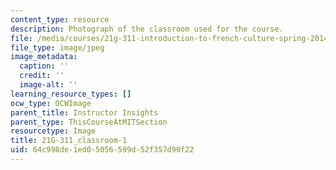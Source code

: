 ```yaml
---
content_type: resource
description: Photograph of the classroom used for the course.
file: /media/courses/21g-311-introduction-to-french-culture-spring-2014/64c998de1ed05056599d52f357d90f22_21G-311_classroom-1.jpg
file_type: image/jpeg
image_metadata:
  caption: ''
  credit: ''
  image-alt: ''
learning_resource_types: []
ocw_type: OCWImage
parent_title: Instructor Insights
parent_type: ThisCourseAtMITSection
resourcetype: Image
title: 21G-311_classroom-1
uid: 64c998de-1ed0-5056-599d-52f357d90f22
---
```

